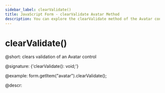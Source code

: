 ```yaml
---
sidebar_label: clearValidate()
title: JavaScript Form - clearValidate Avatar Method 
description: You can explore the clearValidate method of the Avatar control of Form in the documentation of the DHTMLX JavaScript UI library. Browse developer guides and API reference, try out code examples and live demos, and download a free 30-day evaluation version of DHTMLX Suite.
---
```


# clearValidate()

@short: clears validation of an Avatar control

@signature: {'clearValidate(): void;'}

@example:
form.getItem("avatar").clearValidate();

@descr:
